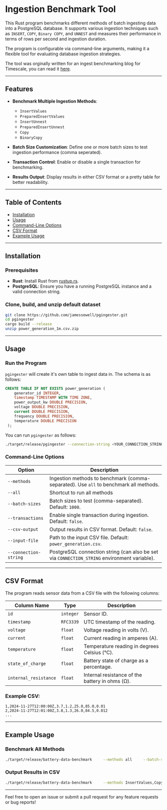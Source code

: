 # Ingestion Benchmark Tool

This Rust program benchmarks different methods of batch ingesting data into a PostgreSQL database. It supports various ingestion techniques such as `INSERT`, `COPY`, `Binary COPY`, and `UNNEST` and measures their performance in terms of rows per second and ingestion duration. 

The program is configurable via command-line arguments, making it a flexible tool for evaluating database ingestion strategies.

The tool was orginally written for an ingest benchmarking blog for Timescale, you can read it [here](www.timescale.com/blog/benchmarking-postgresql-batch-ingest/).

---

## Features

- **Benchmark Multiple Ingestion Methods**: 
  - `InsertValues`
  - `PreparedInsertValues`
  - `InsertUnnest`
  - `PreparedInsertUnnest`
  - `Copy`
  - `BinaryCopy`

- **Batch Size Customization**: Define one or more batch sizes to test ingestion performance (comma seperated).

- **Transaction Control**: Enable or disable a single transaction for benchmarking.

- **Results Output**: Display results in either CSV format or a pretty table for better readability.

---

## Table of Contents

- [Installation](#installation)
- [Usage](#usage)
- [Command-Line Options](#command-line-options)
- [CSV Format](#csv-format)
- [Example Usage](#example-usage)

---

## Installation

### Prerequisites
- **Rust**: Install Rust from [rustup.rs](https://rustup.rs/).
- **PostgreSQL**: Ensure you have a running PostgreSQL instance and a valid connection string.

### Clone, build, and unzip default dataset
```bash
git clone https://github.com/jamessewell/pgingester.git
cd pgingester
cargo build --release
unzip power_generation_1m.csv.zip
```

---

## Usage

### Run the Program
`pgingester` will create it's own table to ingest data in. The schema is as follows:
```sql
CREATE TABLE IF NOT EXISTS power_generation (
    generator_id INTEGER, 
    timestamp TIMESTAMP WITH TIME ZONE,
    power_output_kw DOUBLE PRECISION, 
    voltage DOUBLE PRECISION,
    current DOUBLE PRECISION,
    frequency DOUBLE PRECISION,
    temperature DOUBLE PRECISION
 );
```

You can run `pgingester` as follows:
```bash
./target/release/pgingester --connection-string <YOUR_CONNECTION_STRING> [OPTIONS]
```

### Command-Line Options

| Option                  | Description                                                                                               |
|-------------------------|-----------------------------------------------------------------------------------------------------------|
| `--methods`             | Ingestion methods to benchmark (comma-separated). Use `all` to benchmark all methods.                    |
| `--all    `             | Shortcut to run all methods                                                                              |
| `--batch-sizes`         | Batch sizes to test (comma-separated). Default: `1000`.                                                  |
| `--transactions`        | Enable single transaction during ingestion. Default: `false`.                                            |
| `--csv-output`          | Output results in CSV format. Default: `false`.                                                          |
| `--input-file`          | Path to the input CSV file. Default: `power_generation.csv`.                                             |
| `--connection-string`   | PostgreSQL connection string (can also be set via `CONNECTION_STRING` environment variable).              |

---

## CSV Format

The program reads sensor data from a CSV file with the following columns:

| Column Name          | Type      | Description                                             |
|----------------------|-----------|---------------------------------------------------------|
| `id`                | `integer` | Sensor ID.                                              |
| `timestamp`         | `RFC3339` | UTC timestamp of the reading.                          |
| `voltage`           | `float`   | Voltage reading in volts (V).                          |
| `current`           | `float`   | Current reading in amperes (A).                        |
| `temperature`       | `float`   | Temperature reading in degrees Celsius (°C).           |
| `state_of_charge`   | `float`   | Battery state of charge as a percentage.               |
| `internal_resistance` | `float` | Internal resistance of the battery in ohms (Ω).        |

### Example CSV:
```csv
1,2024-11-27T12:00:00Z,3.7,1.2,25.0,85.0,0.01
2,2024-11-27T12:01:00Z,3.8,1.3,26.0,84.5,0.012
...
```

---

## Example Usage

### Benchmark All Methods
```bash
./target/release/battery-data-benchmark     --methods all     --batch-sizes 500,1000,2000     --transactions true     --connection-string "postgresql://user:password@localhost:5432/mydb"
```

### Output Results in CSV
```bash
./target/release/battery-data-benchmark     --methods InsertValues,Copy     --batch-sizes 1000     --csv-output true     --connection-string "postgresql://user:password@localhost:5432/mydb"
```

---
Feel free to open an issue or submit a pull request for any feature requests or bug reports!
